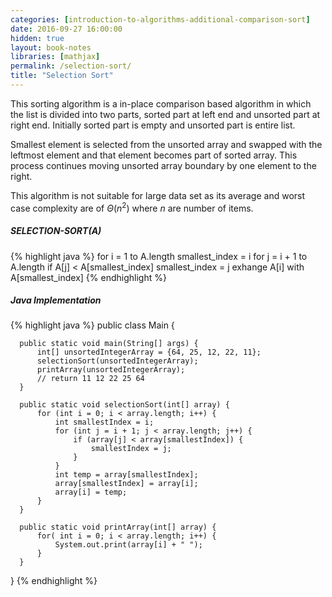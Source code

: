 ```yaml
---
categories: [introduction-to-algorithms-additional-comparison-sort]
date: 2016-09-27 16:00:00
hidden: true
layout: book-notes
libraries: [mathjax]
permalink: /selection-sort/
title: "Selection Sort"
---
```


This sorting algorithm is a in-place comparison based algorithm in which the list is divided into two parts, sorted part at left end and unsorted part at right end. Initially sorted part is empty and unsorted part is entire list.

Smallest element is selected from the unsorted array and swapped with the leftmost element and that element becomes part of sorted array. This process continues moving unsorted array boundary by one element to the right.

This algorithm is not suitable for large data set as its average and worst case complexity are of $\Theta(n^2)$ where $n$ are number of items.

##### SELECTION-SORT(A)

{% highlight java %}
  for i = 1 to A.length
    smallest_index = i
    for j = i + 1 to A.length
      if A[j] < A[smallest_index]
        smallest_index = j
    exhange A[i] with A[smallest_index]
{% endhighlight %}

##### Java Implementation

{% highlight java %}
  public class Main {

      public static void main(String[] args) {
          int[] unsortedIntegerArray = {64, 25, 12, 22, 11};
          selectionSort(unsortedIntegerArray);
          printArray(unsortedIntegerArray);
          // return 11 12 22 25 64 
      }

      public static void selectionSort(int[] array) {
          for (int i = 0; i < array.length; i++) {
              int smallestIndex = i;
              for (int j = i + 1; j < array.length; j++) {
                  if (array[j] < array[smallestIndex]) {
                      smallestIndex = j;
                  }
              }
              int temp = array[smallestIndex];
              array[smallestIndex] = array[i];
              array[i] = temp;
          }
      }

      public static void printArray(int[] array) {
          for( int i = 0; i < array.length; i++) {
              System.out.print(array[i] + " ");
          }
      }
  }
{% endhighlight %}